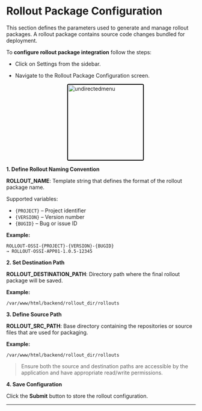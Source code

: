 # Rollout Package Configuration

This section defines the parameters used to generate and manage rollout packages. A rollout package contains source code changes bundled for deployment.

To **configure rollout package integration** follow the steps:
 
- Click on Settings from the sidebar.
- Navigate to the Rollout Package Configuration screen.

    <div style="text-align: left;">
      <img src="./assets/rollout.png"
       alt="undirectedmenu"
       style="height: 200px; margin: auto; display: block; cursor: zoom-in;
              border: 2px solid #000000; border-radius: 4px;"
       onclick="this.style.height='400px'; this.style.cursor='zoom-out';"
       ondblclick="this.style.height='200px'; this.style.cursor='zoom-in';">
      </div>


**1. Define Rollout Naming Convention**

**ROLLOUT_NAME**: Template string that defines the format of the rollout package name.

Supported variables:
- `{PROJECT}` – Project identifier
- `{VERSION}` – Version number
- `{BUGID}` – Bug or issue ID

**Example:**

```
ROLLOUT-OSSI-{PROJECT}-{VERSION}-{BUGID} 
→ ROLLOUT-OSSI-APP01-1.0.5-12345
```

**2. Set Destination Path**

**ROLLOUT_DESTINATION_PATH**: Directory path where the final rollout package will be saved.

**Example:**

```
/var/www/html/backend/rollout_dir/rollouts
```

**3. Define Source Path**

**ROLLOUT_SRC_PATH**: Base directory containing the repositories or source files that are used for packaging.

**Example:**

```
/var/www/html/backend/rollout_dir/rollouts
```

> Ensure both the source and destination paths are accessible by the application and have appropriate read/write permissions.

**4. Save Configuration**

Click the **Submit** button to store the rollout configuration.

---
<br>